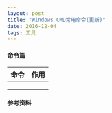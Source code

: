 ```yaml
---
layout: post
title: "Windows CMD常用命令(更新)"
date: 2016-12-04
tags: 工具
---
```




#### 命令篇

| 命令   | 作用   |
| ---- | ---- |
|      |      |
|      |      |
|      |      |




#### 参考资料





























